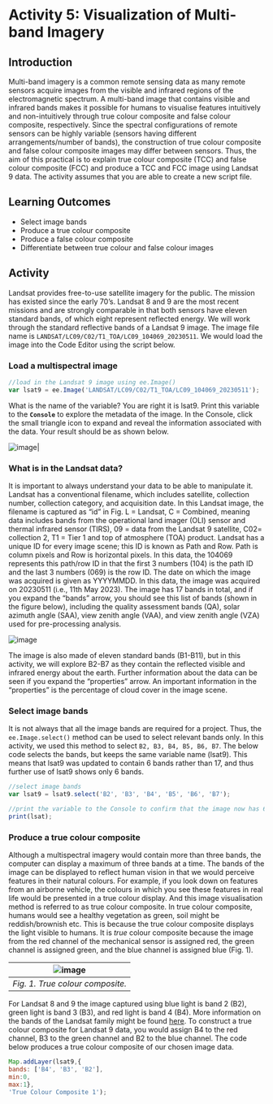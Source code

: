 # Activity 5: Visualization of Multi-band Imagery

## Introduction

Multi-band imagery is a common remote sensing data as many remote sensors acquire images from the visible and infrared regions of the electromagnetic spectrum. A multi-band image that contains visible and infrared bands makes it possible for humans to visualise features intuitively and non-intuitively through true colour composite and false colour composite, respectively. Since the spectral configurations of remote sensors can be highly variable (sensors having different arrangements/number of bands), the construction of true colour composite and false colour composite images may differ between sensors. Thus, the aim of this practical is to explain true colour composite (TCC) and false colour composite (FCC) and produce a TCC and FCC image using Landsat 9 data. The activity assumes that you are able to create a new script file.

## Learning Outcomes
- Select image bands
- Produce a true colour composite
- Produce a false colour composite
-  Differentiate between true colour and false colour images

## Activity
Landsat provides free-to-use satellite imagery for the public. The mission has existed since the early 70’s. Landsat 8 and 9 are the most recent missions and are strongly comparable in that both sensors have eleven standard bands, of which eight represent reflected energy. We will work through the standard reflective bands of a Landsat 9 image. The image file name is `LANDSAT/LC09/C02/T1_TOA/LC09_104069_20230511`. 
We would load the image into the Code Editor using the script below.

### Load a multispectral image 
```JavaScript
//load in the Landsat 9 image using ee.Image()
var lsat9 = ee.Image('LANDSAT/LC09/C02/T1_TOA/LC09_104069_20230511');
```
What is the name of the variable? You are right it is lsat9. Print this variable to the **`Console`** to explore the metadata of the image. In the Console, click the small triangle icon to expand and reveal the information associated with the data. Your result should be as shown below. 

![image](https://github.com/user-attachments/assets/d9ef9a3e-1056-4529-96cf-113b0ce7221e)|

### What is in the Landsat data?
It is important to always understand your data to be able to manipulate it. Landsat has a conventional filename, which includes satellite, collection number, collection category, and acquisition date. In this Landsat image, the filename is captured as “id” in Fig. L = Landsat, C = Combined, meaning data includes bands from the operational land imager (OLI) sensor and thermal infrared sensor (TIRS), 09 = data from the Landsat 9 satellite, C02= collection 2, T1 = Tier 1 and top of atmosphere (TOA) product. Landsat has a unique ID for every image scene; this ID is known as Path and Row. Path is column pixels and Row is horizontal pixels. In this data, the 104069 represents this path/row ID in that the first 3 numbers (104) is the path ID and the last 3 numbers (069) is the row ID. The date on which the image was acquired is given as YYYYMMDD. In this data, the image was acquired on 20230511 (i.e., 11th May 2023). 
The image has 17 bands in total, and if you expand the “bands” arrow, you should see this list of bands (shown in the figure below), including the quality assessment bands (QA), solar azimuth angle (SAA), view zenith angle (VAA), and view zenith angle (VZA) used for pre-processing analysis. 


![image](https://github.com/user-attachments/assets/138db4e9-e62c-4109-8acf-584befbba47a)


The image is also made of eleven standard bands (B1-B11), but in this activity, we will explore B2-B7 as they contain the reflected visible and infrared energy about the earth. Further information about the data can be seen if you expand the “properties” arrow. An important information in the “properties” is the percentage of cloud cover in the image scene.

### Select image bands

It is not always that all the image bands are required for a project. Thus, the `ee.Image.select()` method can be used to select relevant bands only. In this activity, we used this method to select `B2, B3, B4, B5, B6, B7`. The below code selects the bands, but keeps the same variable name (lsat9). This means that lsat9 was updated to contain 6 bands rather than 17, and thus further use of lsat9 shows only 6 bands.

```JavaScript
//select image bands
var lsat9 = lsat9.select('B2', 'B3', 'B4', 'B5', 'B6', 'B7');

//print the variable to the Console to confirm that the image now has 6 bands
print(lsat);
```


### Produce a true colour composite

Although a multispectral imagery would contain more than three bands, the computer can display a maximum of three bands at a time. The bands of the image can be displayed to reflect human vision in that we would perceive features in their natural colours. For example, if you look down on features from an airborne vehicle, the colours in which you see these features in real life would be presented in a true colour display. And this image visualisation method is referred to as true colour composite. In true colour composite, humans would see a healthy vegetation as green, soil might be reddish/brownish etc. This is because the true colour composite displays the light visible to humans. It is *true* colour composite because the image from the red channel of the mechanical sensor is assigned red, the green channel is assigned green, and the blue channel is assigned blue (Fig. 1).




![image](https://github.com/user-attachments/assets/f00db0a8-3e00-401d-9b88-6e257bfb4584) |
|:--:|
| *Fig. 1. True colour composite.*|



For Landsat 8 and 9 the image captured using blue light is band 2 (B2), green light is band 3 (B3), and red light is band 4 (B4). More information on the bands of the Landsat family might be found [here](https://www.usgs.gov/faqs/what-are-band-designations-landsat-satellites). To construct a true colour composite for Landsat 9 data, you would assign B4 to the red channel, B3 to the green channel and B2 to the blue channel. The code below produces a true colour composite of our chosen image data. 


```JavaScript
Map.addLayer(lsat9,{
bands: ['B4', 'B3', 'B2'],
min:0,
max:1},
'True Colour Composite 1');
```

